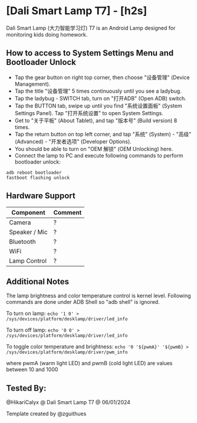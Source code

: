 # [Dali Smart Lamp T7] - [h2s]

Dali Smart Lamp (大力智能学习灯) T7 is an Android Lamp designed for monitoring kids doing homework. 

## How to access to System Settings Menu and Bootloader Unlock

* Tap the gear button on right top corner, then choose "设备管理" (Device Management).
* Tap the title "设备管理" 5 times continuously until you see a ladybug.
* Tap the ladybug - SWITCH tab, turn on "打开ADB" (Open ADB) switch.
* Tap the BUTTON tab, swipe up until you find "系统设置面板" (System Settings Panel). Tap "打开系统设置" to open System Settings.
* Get to "关于平板" (About Tablet), and tap "版本号" (Build version) 8 times.
* Tap the return button on top left corner, and tap "系统" (System) - "高级" (Advanced) - "开发者选项" (Developer Options).
* You should be able to turn on "OEM 解锁" (OEM Unlocking) here.
* Connect the lamp to PC and execute following commands to perform bootloader unlock:

```
adb reboot bootloader
fastboot flashing unlock
```

## Hardware Support

| Component                 |      Comment                                              |
|---------------------------|-----------------------------------------------------------|
| Camera                    | ?                                                         |
| Speaker / Mic             | ?                                                         |
| Bluetooth                 | ?                                                         |
| WiFi                      | ?                                                         |
| Lamp Control              | ?                                                         |

## Additional Notes

The lamp brightness and color temperature control is kernel level. Following commands are done under ADB Shell so "adb shell" is ignored.

To turn on lamp:
```echo '1 0' > /sys/devices/platform/desklamp/driver/led_info```

To turn off lamp:
```echo '0 0' > /sys/devices/platform/desklamp/driver/led_info```

To toggle color temperature and brightness:
```echo '0 '${pwmA}' '${pwmB} > /sys/devices/platform/desklamp/driver/pwm_info```

where pwmA (warm light LED) and pwmB (cold light LED) are values between 10 and 1000

## Tested By:

@HikariCalyx @ Dali Smart Lamp T7 @ 06/01/2024

Template created by @zguithues
